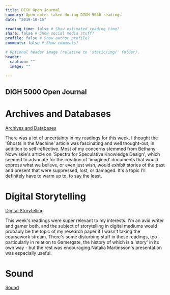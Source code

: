 ```yaml
---
title: DIGH Open Journal
summary: Open notes taken during DIGH 5000 readings
date: "2019-10-15"

reading_time: false # Show estimated reading time?
share: false # Show social media stuff?
profile: false # Show author profile?
comments: false # Show comments?

# Optional header image (relative to 'static/img/' folder).
header:
  caption: ""
  image: ""
 
---  
```

## DIGH 5000 Open Journal 

# Archives and Databases
[Archives and Databases](https://nickmcneilly.github.io/openjournal/OJ1.html)

There was a lot of uncertainty in my readings for this week. I thought the  'Ghosts in the Machine' article was fascinating and well thought-out, in addition to self-reflective. Most of my concerns stemmed from Bethany Nowviskie's article on 'Spectra for Speculative Knowledge Design', which seemed to advocate for the creation of 'imagined' documents that would express what we believe, or even just wish, would exhibit stories of the past and present that were suppressed, lost, or damaged. It's a topic I'll definitely have to warm up to, to say the least.

# Digital Storytelling
[Digital Storytelling](https://nickmcneilly.github.io/openjournal/OJ2.html)

This week's readings were super relevant to my interests. I'm an avid writer and gamer both, and the subject of storytelling in digital mediums would probably be the topic of my research paper if I wasn't taking the coursework stream. There's some disturbing stuff in these readings, too - particularly in relation to Gamergate, the history of which is a 'story' in its own way - but the rest was encouraging.Natalia Martinsson's presentation was especially useful.

# Sound
[Sound](https://nickmcneilly.github.io/openjournal/OJ3.html)
